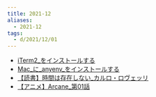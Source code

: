 ```yaml
---
title: 2021-12
aliases:
  - 2021-12
tags:
  - d/2021/12/01
---
```


- [iTerm2_をインストールする](../10/30/iTerm2_をインストールする.md)
- [Mac_に_anyenv_をインストールする](10/Mac_に_anyenv_をインストールする.md)
- [【読書】時間は存在しない_カルロ・ロヴェッリ](public/d/2021/12/16/【読書】時間は存在しない_カルロ・ロヴェッリ.md)
- [【アニメ】Arcane_第01話](26/【アニメ】Arcane_第01話.md)
